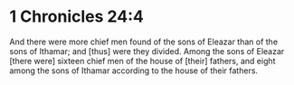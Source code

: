 # 1 Chronicles 24:4

And there were more chief men found of the sons of Eleazar than of the sons of Ithamar; and [thus] were they divided. Among the sons of Eleazar [there were] sixteen chief men of the house of [their] fathers, and eight among the sons of Ithamar according to the house of their fathers.